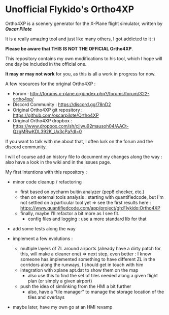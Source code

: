 # Unofficial Flykido's Ortho4XP
Ortho4XP is a scenery generator for the X-Plane flight simulator, written by _**Oscar Pilote**_

It is a really amazing tool and just like many others, I got addicted to it :)

**Please be aware that THIS IS NOT THE OFFICIAL Ortho4XP**.

This repository contains my own modifications to his tool, which I hope will one day be included in the official one.

**It may or may not work** for you, as this is all a work in progress for now.

A few resources for the original Ortho4XP :
- Forum : http://forums.x-plane.org/index.php?/forums/forum/322-ortho4xp/
- Discord Community : https://discord.gg/78nD2
- Original Ortho4XP git repository : https://github.com/oscarpilote/Ortho4XP
- Original Ortho4XP dropbox : https://www.dropbox.com/sh/cjjwu92mausoh04/AACt-QzgMRwKDL392K_Ux3cPa?dl=0

If you want to talk with me about that, I often lurk on the forum and the discord community.

I will of course add an history file to document my changes along the way : also have a look in the wiki and in the issues page.

My first intentions with this repository :
- minor code cleanup / refactoring
  - first based on pycharm buitin analyzer (pep8 checker, etc.)
  - then on external tools analysis : starting with quantifiedcode, but I'm not settled on a particular tool yet
    => see the first results here : https://www.quantifiedcode.com/app/project/gh:Flykido:Ortho4XP
  - finally, maybe I'll refactor a bit more as I see fit.
    - config files and logging : use a more standard lib for that

- add some tests along the way

- implement a few evolutions :
  - multiple layers of ZL around airports (already have a dirty patch for this, will make a cleaner one)
    => next step, even better : I know someone has implemented something to have different ZL in the corridors along the runways, I should get in touch with him
  - integration with xplane apt.dat to show them on the map
    - also use this to find the set of tiles needed along a given flight plan (or simply a given airport)
  - push the idea of simlinking from the HMI a bit further
    - also, have a "tile manager" to manage the storage location of the tiles and overlays

- maybe later, have my own go at an HMI revamp
